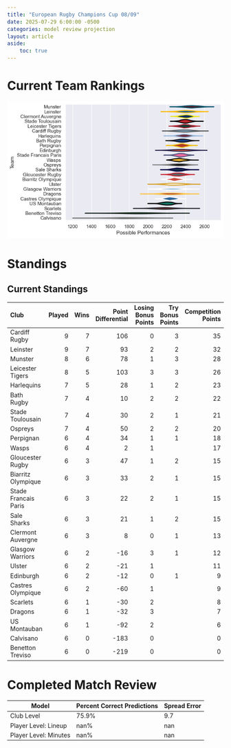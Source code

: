 ```yaml
---  
title: "European Rugby Champions Cup 08/09"  
date: 2025-07-29 6:00:00 -0500  
categories: model review projection  
layout: article  
aside:  
    toc: true  
---
```

# Current Team Rankings


![Club Rankings](plots/rankings_European_Rugby_Champions_Cup_0809.png)
# Standings

## Current Standings


| Club                 |   Played |   Wins |   Point Differential |   Losing Bonus Points |   Try Bonus Points |   Competition Points |
|:---------------------|---------:|-------:|---------------------:|----------------------:|-------------------:|---------------------:|
| Cardiff Rugby        |        9 |      7 |                  106 |                     0 |                  3 |                   35 |
| Leinster             |        9 |      7 |                   93 |                     2 |                  2 |                   32 |
| Munster              |        8 |      6 |                   78 |                     1 |                  3 |                   28 |
| Leicester Tigers     |        8 |      5 |                  103 |                     3 |                  3 |                   26 |
| Harlequins           |        7 |      5 |                   28 |                     1 |                  2 |                   23 |
| Bath Rugby           |        7 |      4 |                   10 |                     2 |                  2 |                   22 |
| Stade Toulousain     |        7 |      4 |                   30 |                     2 |                  1 |                   21 |
| Ospreys              |        7 |      4 |                   50 |                     2 |                  2 |                   20 |
| Perpignan            |        6 |      4 |                   34 |                     1 |                  1 |                   18 |
| Wasps                |        6 |      4 |                    2 |                     1 |                    |                   17 |
| Gloucester Rugby     |        6 |      3 |                   47 |                     1 |                  2 |                   15 |
| Biarritz Olympique   |        6 |      3 |                   33 |                     2 |                  1 |                   15 |
| Stade Francais Paris |        6 |      3 |                   22 |                     2 |                  1 |                   15 |
| Sale Sharks          |        6 |      3 |                   21 |                     1 |                  2 |                   15 |
| Clermont Auvergne    |        6 |      3 |                    8 |                     0 |                  1 |                   13 |
| Glasgow Warriors     |        6 |      2 |                  -16 |                     3 |                  1 |                   12 |
| Ulster               |        6 |      2 |                  -21 |                     1 |                    |                   11 |
| Edinburgh            |        6 |      2 |                  -12 |                     0 |                  1 |                    9 |
| Castres Olympique    |        6 |      2 |                  -60 |                     1 |                    |                    9 |
| Scarlets             |        6 |      1 |                  -30 |                     2 |                    |                    8 |
| Dragons              |        6 |      1 |                  -32 |                     3 |                    |                    7 |
| US Montauban         |        6 |      1 |                  -92 |                     2 |                    |                    6 |
| Calvisano            |        6 |      0 |                 -183 |                     0 |                    |                    0 |
| Benetton Treviso     |        6 |      0 |                 -219 |                     0 |                    |                    0 |



# Completed Match Review


| Model | Percent Correct Predictions | Spread Error |
| ------ | ------ | ------ |
| Club Level | 75.9% | 9.7 |
| Player Level: Lineup | nan% | nan |
| Player Level: Minutes | nan% | nan |

